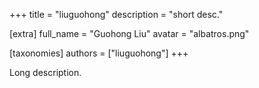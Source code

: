 +++
title = "liuguohong"
description = "short desc."

[extra]
full_name = "Guohong Liu"
avatar = "albatros.png"

[taxonomies]
authors = ["liuguohong"]
+++

Long description.